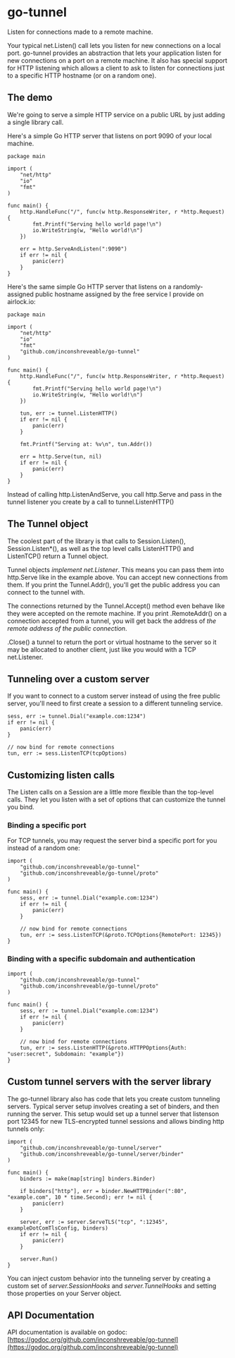 # go-tunnel

Listen for connections made to a remote machine.

Your typical net.Listen() call lets you listen for new connections on a local port. go-tunnel
provides an abstraction that lets your application listen for new connections on a port on a remote
machine. It also has special support for HTTP listening which allows a client to ask to listen for
connections just to a specific HTTP hostname (or on a random one).

## The demo

We're going to serve a simple HTTP service on a public URL by just adding a single library call.

Here's a simple Go HTTP server that listens on port 9090 of your local machine.

	package main

	import (
		"net/http"
		"io"
		"fmt"
	)

	func main() {
		http.HandleFunc("/", func(w http.ResponseWriter, r *http.Request) {
			fmt.Printf("Serving hello world page!\n")
			io.WriteString(w, "Hello world!\n")
		})

		err = http.ServeAndListen(":9090")
		if err != nil {
			panic(err)
		}
	}

Here's the same simple Go HTTP server that listens on a randomly-assigned public hostname
assigned by the free service I provide on airlock.io:

	package main

	import (
		"net/http"
		"io"
		"fmt"
		"github.com/inconshreveable/go-tunnel"
	)

	func main() {
		http.HandleFunc("/", func(w http.ResponseWriter, r *http.Request) {
			fmt.Printf("Serving hello world page!\n")
			io.WriteString(w, "Hello world!\n")
		})

		tun, err := tunnel.ListenHTTP()
		if err != nil {
			panic(err)
		}

		fmt.Printf("Serving at: %v\n", tun.Addr())

		err = http.Serve(tun, nil)
		if err != nil {
			panic(err)
		}
	}

Instead of calling http.ListenAndServe, you call http.Serve and pass in the tunnel listener
you create by a call to tunnel.ListenHTTP()

## The Tunnel object

The coolest part of the library is that calls to Session.Listen(), Session.Listen\*(), as well as the top
level calls ListenHTTP() and ListenTCP() return a Tunnel object.

Tunnel objects *implement net.Listener*. This means you can pass them into http.Serve like in the example above. You
can accept new connections from them. If you print the Tunnel.Addr(), you'll get the public address you can
connect to the tunnel with.

The connections returned by the Tunnel.Accept() method even behave like they were accepted on the remote machine.
If you print .RemoteAddr() on a connection accepted from a tunnel, you will get back the address of *the remote address of
the public connection*.

.Close() a tunnel to return the port or virtual hostname to the server so it may be allocated to another client,
just like you would with a TCP net.Listener.

## Tunneling over a custom server

If you want to connect to a custom server instead of using the free public server, you'll need to first
create a session to a different tunneling service.

	sess, err := tunnel.Dial("example.com:1234")
	if err != nil {
		panic(err)
	}

	// now bind for remote connections
	tun, err := sess.ListenTCP(tcpOptions)

## Customizing listen calls

The Listen calls on a Session are a little more flexible than the top-level calls. They let you listen with a set of 
options that can customize the tunnel you bind.

### Binding a specific port

For TCP tunnels, you may request the server bind a specific port for you instead of a random one:

	import (
		"github.com/inconshreveable/go-tunnel"
		"github.com/inconshreveable/go-tunnel/proto"
	)

	func main() {
		sess, err := tunnel.Dial("example.com:1234")
		if err != nil {
			panic(err)
		}

		// now bind for remote connections
		tun, err := sess.ListenTCP(&proto.TCPOptions{RemotePort: 12345})
	}

### Binding with a specific subdomain and authentication
	import (
		"github.com/inconshreveable/go-tunnel"
		"github.com/inconshreveable/go-tunnel/proto"
	)

	func main() {
		sess, err := tunnel.Dial("example.com:1234")
		if err != nil {
			panic(err)
		}

		// now bind for remote connections
		tun, err := sess.ListenHTTP(&proto.HTTPPOptions{Auth: "user:secret", Subdomain: "example"})
	}

## Custom tunnel servers with the server library

The go-tunnel library also has code that lets you create custom tunneling servers. Typical server
setup involves creating a set of binders, and then running the server. This setup would set up a
tunnel server that listenson port 12345 for new TLS-encrypted tunnel sessions and allows binding
http tunnels only:

	import (
		"github.com/inconshreveable/go-tunnel/server"
		"github.com/inconshreveable/go-tunnel/server/binder"
	)

	func main() {
		binders := make(map[string] binders.Binder)

		if binders["http"], err = binder.NewHTTPBinder(":80", "example.com", 10 * time.Second); err != nil {
			panic(err)
		}

		server, err := server.ServeTLS("tcp", ":12345", exampleDotComTlsConfig, binders)
		if err != nil {
			panic(err)
		}

		server.Run()
	}


You can inject custom behavior into the tunneling server by creating a custom set of *server.SessionHooks* and
*server.TunnelHooks* and setting those properties on your Server object.

## API Documentation

API documentation is available on godoc:
[https://godoc.org/github.com/inconshreveable/go-tunnel](https://godoc.org/github.com/inconshreveable/go-tunnel)
